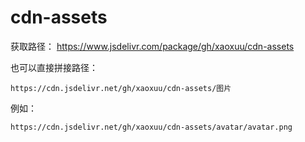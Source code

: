 # cdn-assets

获取路径： https://www.jsdelivr.com/package/gh/xaoxuu/cdn-assets

也可以直接拼接路径：

```
https://cdn.jsdelivr.net/gh/xaoxuu/cdn-assets/图片
```

例如：

```
https://cdn.jsdelivr.net/gh/xaoxuu/cdn-assets/avatar/avatar.png
```


